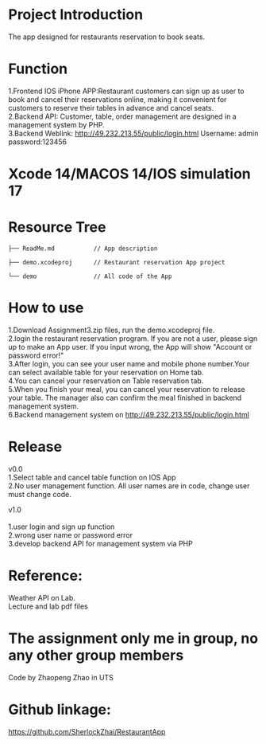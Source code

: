 # Project Introduction 
The app designed for restaurants reservation to book seats.

# Function
1.Frontend IOS iPhone APP:Restaurant customers can sign up as user to book and cancel their reservations online, making it convenient for customers to reserve their tables in advance and cancel seats.<br>
2.Backend API: Customer, table, order management are designed in a management system by PHP.<br>
3.Backend Weblink: http://49.232.213.55/public/login.html Username: admin password:123456
 
# Xcode 14/MACOS 14/IOS simulation 17
 
 
# Resource Tree
    ├── ReadMe.md           // App description 
    
    ├── demo.xcodeproj      // Restaurant reservation App project

    └── demo                // All code of the App

        

 
# How to use
1.Download Assignment3.zip files, run the demo.xcodeproj file.<br>
2.login the restaurant reservation program. If you are not a user, please sign up to make an App user. If you input wrong, the App will show "Account or password error!"<br>
3.After login, you can see your user name and mobile phone number.Your can select available table for your reservation on Home tab.<br>
4.You can cancel your reservation on Table reservation tab.<br>
5.When you finish your meal, you can cancel your reservation to release your table. The manager also can confirm the meal finished in backend management system.<br>
6.Backend management system on http://49.232.213.55/public/login.html

 
 
# Release
v0.0<br>
1.Select table and cancel table function on IOS App<br>
2.No user management function. All user names are in code, change user must change code.<br>

v1.0<br>   
1.user login and sign up function<br>
2.wrong user name or password error<br>
3.develop backend API for management system via PHP

# Reference:
Weather API on Lab.<br>
Lecture and lab pdf files
 
# The assignment only me in group, no any other group members 
Code by Zhaopeng Zhao in UTS

# Github linkage:
https://github.com/SherlockZhai/RestaurantApp
